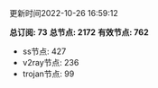更新时间2022-10-26 16:59:12

**总订阅: 73**
**总节点: 2172**
**有效节点: 762**
- ss节点: 427
- v2ray节点: 236
- trojan节点: 99

